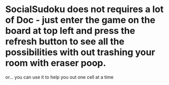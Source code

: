 # SocialSudoku  does not requires a lot of Doc - just enter the game on the board at top left and press the refresh button to see all the possibilities with out trashing your room with eraser poop.
or... you can use it to help you out one cell at a time
